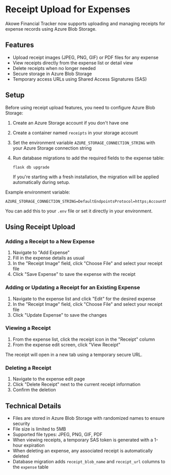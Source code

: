 # Receipt Upload for Expenses

Akowe Financial Tracker now supports uploading and managing receipts for expense records using Azure Blob Storage.

## Features

- Upload receipt images (JPEG, PNG, GIF) or PDF files for any expense
- View receipts directly from the expense list or detail view
- Delete receipts when no longer needed
- Secure storage in Azure Blob Storage
- Temporary access URLs using Shared Access Signatures (SAS)

## Setup

Before using receipt upload features, you need to configure Azure Blob Storage:

1. Create an Azure Storage account if you don't have one
2. Create a container named `receipts` in your storage account
3. Set the environment variable `AZURE_STORAGE_CONNECTION_STRING` with your Azure Storage connection string
4. Run database migrations to add the required fields to the expense table:
   ```
   flask db upgrade
   ```
   
   If you're starting with a fresh installation, the migration will be applied automatically during setup.

Example environment variable:

```
AZURE_STORAGE_CONNECTION_STRING=DefaultEndpointsProtocol=https;AccountName=myaccount;AccountKey=mykey;EndpointSuffix=core.windows.net
```

You can add this to your `.env` file or set it directly in your environment.

## Using Receipt Upload

### Adding a Receipt to a New Expense

1. Navigate to "Add Expense"
2. Fill in the expense details as usual
3. In the "Receipt Image" field, click "Choose File" and select your receipt file
4. Click "Save Expense" to save the expense with the receipt

### Adding or Updating a Receipt for an Existing Expense

1. Navigate to the expense list and click "Edit" for the desired expense
2. In the "Receipt Image" field, click "Choose File" and select your receipt file
3. Click "Update Expense" to save the changes

### Viewing a Receipt

1. From the expense list, click the receipt icon in the "Receipt" column
2. From the expense edit screen, click "View Receipt"

The receipt will open in a new tab using a temporary secure URL.

### Deleting a Receipt

1. Navigate to the expense edit page
2. Click "Delete Receipt" next to the current receipt information
3. Confirm the deletion

## Technical Details

- Files are stored in Azure Blob Storage with randomized names to ensure security
- File size is limited to 5MB
- Supported file types: JPEG, PNG, GIF, PDF
- When viewing receipts, a temporary SAS token is generated with a 1-hour expiration
- When deleting an expense, any associated receipt is automatically deleted
- Database migration adds `receipt_blob_name` and `receipt_url` columns to the `expense` table